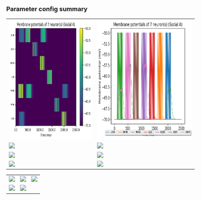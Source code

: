### Parameter config summary 
<table>

<tr>
  <td><a href="neurons_A_Social.png"><img alt=" " src="neurons_A_Social.png" height="320"/></a></td>
  <td><a href="traces_neuron_Social_A.png"><img alt=" " src="traces_neuron_Social_A.png" height="320"/></a></td>
</tr>

<tr>
  <td><a href="neuron_activity_A_Social.png"><img alt=" " src="neuron_activity_A_Social.png" height="320"/></a></td>
  <td><a href="traces_neuron_activity_Social_A.png"><img alt=" " src="traces_neuron_activity_Social_A.png" height="320"/></a></td>
</tr>

<tr>
  <td><a href="muscles_A_Social.png"><img alt=" " src="muscles_A_Social.png" height="320"/></a></td>
  <td><a href="traces_muscles_Social_A.png"><img alt=" " src="traces_muscles_Social_A.png" height="320"/></a></td>
</tr>

<tr>
  <td><a href="muscle_activity_A_Social.png"><img alt=" " src="muscle_activity_A_Social.png" height="320"/></a></td>
  <td><a href="traces_muscles_activity_Social_A.png"><img alt=" " src="traces_muscles_activity_Social_A.png" height="320"/></a></td>
</tr>
</table>
<table>

<tr><td><a href="c302_A_Social_exc_to_neurons.png"><img alt=" " src="c302_A_Social_exc_to_neurons.png" height="320"/></a></td>

  <td><a href="c302_A_Social_inh_to_neurons.png"><img alt=" " src="c302_A_Social_inh_to_neurons.png" height="320"/></a></td>

  <td><a href="c302_A_Social_elec_to_neurons.png"><img alt=" " src="c302_A_Social_elec_to_neurons.png" height="320"/></a></td></tr>

<tr><td><a href="c302_A_Social_exc_to_muscles.png"><img alt=" " src="c302_A_Social_exc_to_muscles.png" height="320"/></a></td>

  <td><a href="c302_A_Social_inh_to_muscles.png"><img alt=" " src="c302_A_Social_inh_to_muscles.png" height="320"/></a></td></tr>
</table>
